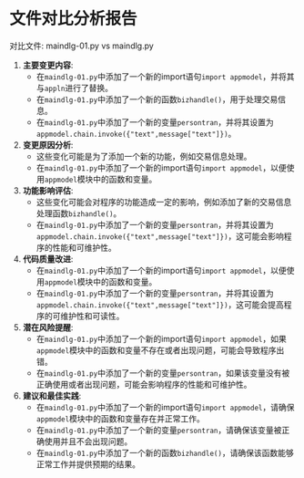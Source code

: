 # 文件对比分析报告

对比文件: maindlg-01.py vs maindlg.py


1. **主要变更内容**:
	* 在`maindlg-01.py`中添加了一个新的import语句`import appmodel`，并将其与`appln`进行了替换。
	* 在`maindlg-01.py`中添加了一个新的函数`bizhandle()`，用于处理交易信息。
	* 在`maindlg-01.py`中添加了一个新的变量`persontran`，并将其设置为`appmodel.chain.invoke({"text",message["text"]})`。
2. **变更原因分析**:
	* 这些变化可能是为了添加一个新的功能，例如交易信息处理。
	* 在`maindlg-01.py`中添加了一个新的import语句`import appmodel`，以便使用`appmodel`模块中的函数和变量。
3. **功能影响评估**:
	* 这些变化可能会对程序的功能造成一定的影响，例如添加了新的交易信息处理函数`bizhandle()`。
	* 在`maindlg-01.py`中添加了一个新的变量`persontran`，并将其设置为`appmodel.chain.invoke({"text",message["text"]})`，这可能会影响程序的性能和可维护性。
4. **代码质量改进**:
	* 在`maindlg-01.py`中添加了一个新的import语句`import appmodel`，以便使用`appmodel`模块中的函数和变量。
	* 在`maindlg-01.py`中添加了一个新的变量`persontran`，并将其设置为`appmodel.chain.invoke({"text",message["text"]})`，这可能会提高程序的可维护性和可读性。
5. **潜在风险提醒**:
	* 在`maindlg-01.py`中添加了一个新的import语句`import appmodel`，如果`appmodel`模块中的函数和变量不存在或者出现问题，可能会导致程序出错。
	* 在`maindlg-01.py`中添加了一个新的变量`persontran`，如果该变量没有被正确使用或者出现问题，可能会影响程序的性能和可维护性。
6. **建议和最佳实践**:
	* 在`maindlg-01.py`中添加了一个新的import语句`import appmodel`，请确保`appmodel`模块中的函数和变量存在并正常工作。
	* 在`maindlg-01.py`中添加了一个新的变量`persontran`，请确保该变量被正确使用并且不会出现问题。
	* 在`maindlg-01.py`中添加了一个新的函数`bizhandle()`，请确保该函数能够正常工作并提供预期的结果。